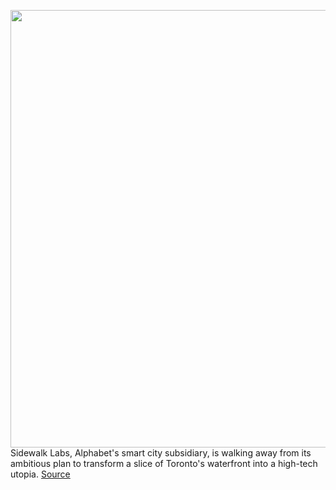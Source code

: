 <img src='https://cdn.vox-cdn.com/thumbor/vkmuX8z0p7K6hBNRIItPghaVFh8=/0x0:5847x2260/1200x800/filters:focal(2457x663:3391x1597)/cdn.vox-cdn.com/uploads/chorus_image/image/66764449/ParliamentSlip_Summer_SidewalkLabs.0.jpg' width='700px' /><br/>
Sidewalk Labs, Alphabet's smart city subsidiary, is walking away from its ambitious plan to transform a slice of Toronto's waterfront into a high-tech utopia.
<a href='https://www.theverge.com/2020/5/7/21250594/alphabet-sidewalk-labs-toronto-quayside-shutting-down'> Source <a/>